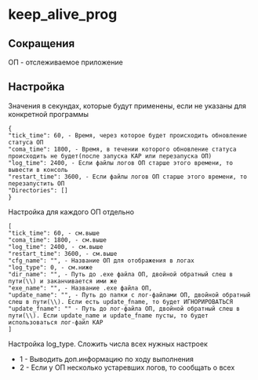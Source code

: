 # keep_alive_prog

## Сокращения
ОП - отслеживаемое приложение
 
## Настройка
Значения в секундах, которые будут применены, если не указаны для конкретной программы
```
{
"tick_time": 60, - Время, через которое будет происходить обновление статуса ОП
"coma_time": 1800, - Время, в течении которого обновление статуса происходить не будет(после запуска KAP или перезапуска ОП)
"log_time": 2400, - Если файлы логов ОП старше этого времени, то вывести в консоль
"restart_time": 3600, - Если файлы логов ОП старше этого времени, то перезапустить ОП
"Directories": []
}
```
Настройка для каждого ОП отдельно
```
[
"tick_time": 60, - см.выше
"coma_time": 1800, - см.выше
"log_time": 2400, - см.выше
"restart_time": 3600, - см.выше
"cfg_name": "", - Название ОП для отображения в логах
"log_type": 0, - см.ниже
"dir_name": "", - Путь до .exe файла ОП, двойной обратный слеш в пути(\\) и заканчивается ими же 
"exe_name": "", - Название .exe файла ОП,
"update_name": "", - Путь до папки с лог-файлами ОП, двойной обратный слеш в пути(\\). Если есть update_fname, то будет ИГНОРИРОВАТЬСЯ 
"update_fname": "" - Путь до лог-файла ОП, двойной обратный слеш в пути(\\). Если update_name и update_fname пусты, то будет использоваться лог-файл KAP
]
```
Настройка log_type. Сложить числа всех нужных настроек
- 1 - Выводить доп.информацию по ходу выполнения
- 2 - Если у ОП несколько устаревших логов, то сообщать о всех
